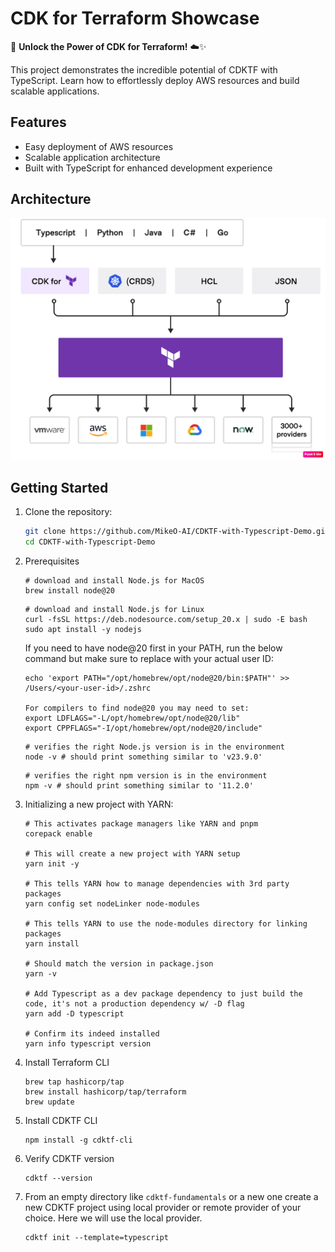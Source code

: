 # CDK for Terraform Showcase

🌟 **Unlock the Power of CDK for Terraform!** ☁️✨

This project demonstrates the incredible potential of CDKTF with TypeScript. Learn how to effortlessly deploy AWS resources and build scalable applications.

## Features

- Easy deployment of AWS resources
- Scalable application architecture
- Built with TypeScript for enhanced development experience

## Architecture

![CDKTF Toolchain Diagram](images/CDKTF-Toolchain-Diagram.png)

## Getting Started

1. Clone the repository:
   ```bash
   git clone https://github.com/MikeO-AI/CDKTF-with-Typescript-Demo.git
   cd CDKTF-with-Typescript-Demo

2. Prerequisites
   ```
   # download and install Node.js for MacOS
   brew install node@20
   ```

   ```
   # download and install Node.js for Linux
   curl -fsSL https://deb.nodesource.com/setup_20.x | sudo -E bash
   sudo apt install -y nodejs
   ```

   If you need to have node@20 first in your PATH, run the below command but make sure to replace <your-user-id> with your actual user ID:

   ```
   echo 'export PATH="/opt/homebrew/opt/node@20/bin:$PATH"' >> /Users/<your-user-id>/.zshrc

   For compilers to find node@20 you may need to set:
   export LDFLAGS="-L/opt/homebrew/opt/node@20/lib"
   export CPPFLAGS="-I/opt/homebrew/opt/node@20/include"
   ```

   ```
   # verifies the right Node.js version is in the environment
   node -v # should print something similar to 'v23.9.0'
   ```

   ```
   # verifies the right npm version is in the environment
   npm -v # should print something similar to '11.2.0'
   ```

3. Initializing a new project with YARN:
   ```
   # This activates package managers like YARN and pnpm
   corepack enable

   # This will create a new project with YARN setup
   yarn init -y

   # This tells YARN how to manage dependencies with 3rd party packages
   yarn config set nodeLinker node-modules 

   # This tells YARN to use the node-modules directory for linking packages
   yarn install

   # Should match the version in package.json
   yarn -v

   # Add Typescript as a dev package dependency to just build the code, it's not a production dependency w/ -D flag
   yarn add -D typescript

   # Confirm its indeed installed
   yarn info typescript version 
   ```
4. Install Terraform CLI
   ```
   brew tap hashicorp/tap
   brew install hashicorp/tap/terraform
   brew update
   ```
5. Install CDKTF CLI
   ```
   npm install -g cdktf-cli
   ```
6. Verify CDKTF version
   ```
   cdktf --version
   ```
7. From an empty directory like `cdktf-fundamentals` or a new one create a new CDKTF project using local provider or remote provider of your choice. Here we will use the local provider.
   ```
   cdktf init --template=typescript
   ```